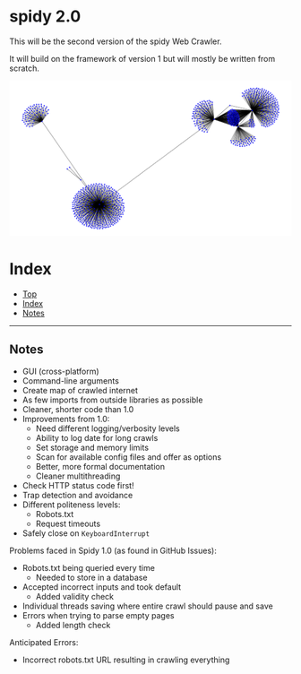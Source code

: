 # spidy 2.0

This will be the second version of the spidy Web Crawler.

It will build on the framework of version 1 but will mostly be written
from scratch.

![cover.png](./cover.png)


# Index

  - [Top](#spidy-2-0)
  - [Index](#index)
  - [Notes](#notes)


***



## Notes

* GUI (cross-platform)
* Command-line arguments
* Create map of crawled internet
* As few imports from outside libraries as possible
* Cleaner, shorter code than 1.0
* Improvements from 1.0:
  - Need different logging/verbosity levels
  - Ability to log date for long crawls
  - Set storage and memory limits
  - Scan for available config files and offer as options
  - Better, more formal documentation
  - Cleaner multithreading
* Check HTTP status code first!
* Trap detection and avoidance
* Different politeness levels:
  - Robots.txt
  - Request timeouts
* Safely close on `KeyboardInterrupt`

Problems faced in Spidy 1.0 (as found in GitHub Issues):

* Robots.txt being queried every time
  - Needed to store in a database
* Accepted incorrect inputs and took default
  - Added validity check
* Individual threads saving where entire crawl should pause and save
* Errors when trying to parse empty pages
  - Added length check

Anticipated Errors:

* Incorrect robots.txt URL resulting in crawling everything
